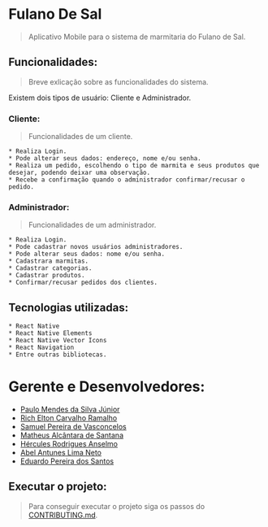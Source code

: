 # Fulano De Sal
> Aplicativo Mobile para o sistema de marmitaria do Fulano de Sal.

## Funcionalidades:
> Breve exlicação sobre as funcionalidades do sistema.

Existem dois tipos de usuário: Cliente e Administrador.

### Cliente:
> Funcionalidades de um cliente.

    * Realiza Login.
    * Pode alterar seus dados: endereço, nome e/ou senha.
    * Realiza um pedido, escolhendo o tipo de marmita e seus produtos que desejar, podendo deixar uma observação.
    * Recebe a confirmação quando o administrador confirmar/recusar o pedido.

### Administrador:
> Funcionalidades de um administrador.

    * Realiza Login.
    * Pode cadastrar novos usuários administradores.
    * Pode alterar seus dados: nome e/ou senha.
    * Cadastrara marmitas.
    * Cadastrar categorias.
    * Cadastrar produtos.
    * Confirmar/recusar pedidos dos clientes.

## Tecnologias utilizadas:

    * React Native
    * React Native Elements
    * React Native Vector Icons
    * React Navigation
    * Entre outras bibliotecas.

# Gerente e Desenvolvedores:
   - [Paulo Mendes da Silva Júnior](https://github.com/paulojuniore)
   - [Rich Elton Carvalho Ramalho](https://github.com/rickecr)
   - [Samuel Pereira de Vasconcelos](https://github.com/samuelcomputacao)
   - [Matheus Alcântara de Santana](https://github.com/mathsantana)
   - [Hércules Rodrigues Anselmo](https://github.com/herculesra)
   - [Abel Antunes Lima Neto](https://github.com/abelantunes98)
   - [Eduardo Pereira dos Santos](https://github.com/Eduardoccufcg)

## Executar o projeto:
> Para conseguir executar o projeto siga os passos do [CONTRIBUTING.md](CONTRIBUTING.md).
